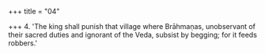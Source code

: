 +++
title = "04"

+++
4. 'The king shall punish that village where Brāhmaṇas, unobservant of their sacred duties and ignorant of the Veda, subsist by begging; for it feeds robbers.'

